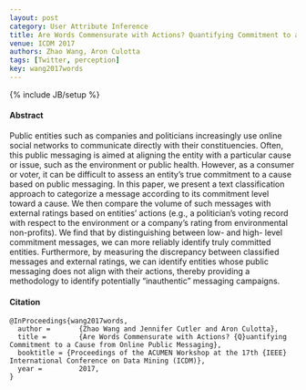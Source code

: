 ```yaml
---
layout: post
category: User Attribute Inference
title: Are Words Commensurate with Actions? Quantifying Commitment to a Cause from Online Public Messaging
venue: ICDM 2017
authors: Zhao Wang, Aron Culotta
tags: [Twitter, perception]
key: wang2017words
---
```

{% include JB/setup %}
#### Abstract

Public entities such as companies and politicians
increasingly use online social networks to communicate directly
with their constituencies. Often, this public messaging is aimed
at aligning the entity with a particular cause or issue, such as
the environment or public health. However, as a consumer or
voter, it can be difficult to assess an entity’s true commitment to
a cause based on public messaging. In this paper, we present a text
classification approach to categorize a message according to its
commitment level toward a cause. We then compare the volume
of such messages with external ratings based on entities’ actions
(e.g., a politician’s voting record with respect to the environment
or a company’s rating from environmental non-profits). We find
that by distinguishing between low- and high- level commitment
messages, we can more reliably identify truly committed entities.
Furthermore, by measuring the discrepancy between classified
messages and external ratings, we can identify entities whose
public messaging does not align with their actions, thereby
providing a methodology to identify potentially “inauthentic”
messaging campaigns.


#### Citation
    @InProceedings{wang2017words,
      author =       {Zhao Wang and Jennifer Cutler and Aron Culotta},
      title =        {Are Words Commensurate with Actions? {Q}uantifying Commitment to a Cause from Online Public Messaging},
      booktitle = {Proceedings of the ACUMEN Workshop at the 17th {IEEE} International Conference on Data Mining (ICDM)},
      year =         2017,
    }